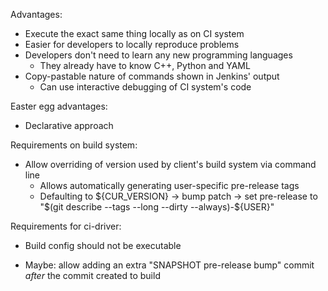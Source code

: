 Advantages:
 * Execute the exact same thing locally as on CI system
 * Easier for developers to locally reproduce problems
 * Developers don't need to learn any new programming languages
    - They already have to know C++, Python and YAML
 * Copy-pastable nature of commands shown in Jenkins' output
    - Can use interactive debugging of CI system's code

Easter egg advantages:
 * Declarative approach

Requirements on build system:
 * Allow overriding of version used by client's build system via command line
   - Allows automatically generating user-specific pre-release tags
   - Defaulting to ${CUR_VERSION} -> bump patch -> set pre-release to "$(git describe --tags --long --dirty --always)-${USER}"

Requirements for ci-driver:
 * Build config should not be executable
 - Maybe: allow adding an extra "SNAPSHOT pre-release bump" commit _after_ the commit created to build
